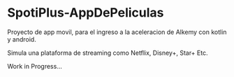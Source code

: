 # SpotiPlus-AppDePeliculas
Proyecto de app movil, para el ingreso a la aceleracion de Alkemy con kotlin y android.

Simula una plataforma de streaming como Netflix, Disney+, Star+ Etc.

Work in Progress...




